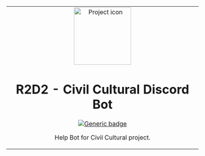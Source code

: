<table align="center"><tr><td align="center" width="9999">

<img src="https://i.ebayimg.com/images/g/1rQAAOSwhLJZorIU/s-l300.jpg" align="center" width="150" alt="Project icon">

# R2D2 - Civil Cultural Discord Bot

[![Generic badge](https://img.shields.io/badge/docs-blue.svg)](https://gitlab.com/civil-cultural/r2d2/wikis/home)

Help Bot for Civil Cultural project.

</td></tr></table>

